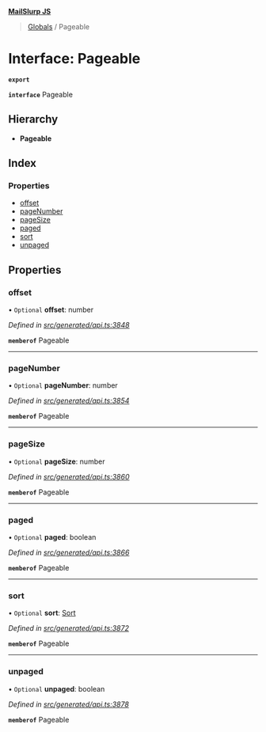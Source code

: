 **[MailSlurp JS](../README.md)**

> [Globals](../README.md) / Pageable

# Interface: Pageable

**`export`** 

**`interface`** Pageable

## Hierarchy

* **Pageable**

## Index

### Properties

* [offset](pageable.md#offset)
* [pageNumber](pageable.md#pagenumber)
* [pageSize](pageable.md#pagesize)
* [paged](pageable.md#paged)
* [sort](pageable.md#sort)
* [unpaged](pageable.md#unpaged)

## Properties

### offset

• `Optional` **offset**: number

*Defined in [src/generated/api.ts:3848](https://github.com/mailslurp/mailslurp-client/blob/aa918cc/src/generated/api.ts#L3848)*

**`memberof`** Pageable

___

### pageNumber

• `Optional` **pageNumber**: number

*Defined in [src/generated/api.ts:3854](https://github.com/mailslurp/mailslurp-client/blob/aa918cc/src/generated/api.ts#L3854)*

**`memberof`** Pageable

___

### pageSize

• `Optional` **pageSize**: number

*Defined in [src/generated/api.ts:3860](https://github.com/mailslurp/mailslurp-client/blob/aa918cc/src/generated/api.ts#L3860)*

**`memberof`** Pageable

___

### paged

• `Optional` **paged**: boolean

*Defined in [src/generated/api.ts:3866](https://github.com/mailslurp/mailslurp-client/blob/aa918cc/src/generated/api.ts#L3866)*

**`memberof`** Pageable

___

### sort

• `Optional` **sort**: [Sort](sort.md)

*Defined in [src/generated/api.ts:3872](https://github.com/mailslurp/mailslurp-client/blob/aa918cc/src/generated/api.ts#L3872)*

**`memberof`** Pageable

___

### unpaged

• `Optional` **unpaged**: boolean

*Defined in [src/generated/api.ts:3878](https://github.com/mailslurp/mailslurp-client/blob/aa918cc/src/generated/api.ts#L3878)*

**`memberof`** Pageable
